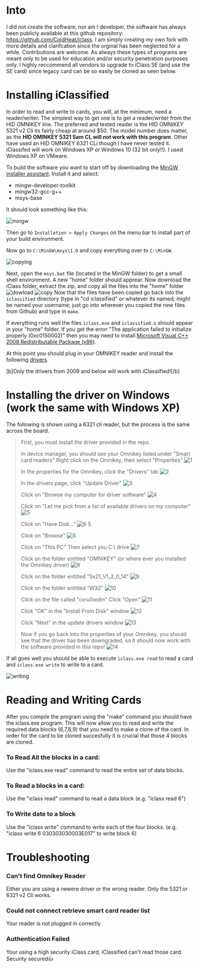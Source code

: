# Into

I did not create the software, nor am I developer, the software has always been publicly available at this github repository: https://github.com/ColdHeat/iclass. I am simply creating my own fork with more details and clarifcation since the orginal has been neglected for a while. Contributions are welcome. As always these types of programs are meant only to be used for education and/or security penetration purposes only. I highly reccommend all vendors to upgrade to iClass SE (and use the SE card) since legacy card can be so easily be cloned as seen below.

# Installing iClassified

In order to read and write to cards, you will, at the minimum, need a reader/writer. The simplest way to get one is to get a reader/writer from the HID OMNIKEY line. The preferred and tested reader is the HID OMNIKEY 5321 v2 Cli its fairly cheap at around $50. The model number does matter, as the **HID OMINKEY 5321 Sam CL will not work with this program**. Other have used an HID OMNIKEY 6321 CLi though I have never tested it. iClassifed will work on Windows XP or Windows 10 (32 bit only!!). I used Windows XP on VMware. 

To build the software you want to start off by downloading the [MinGW installer assistant](https://sourceforge.net/projects/mingw/files/Installer/mingw-get-setup.exe/download). Install it and select:

* mingw-developer-toolkit
* mingw32-gcc-g++
* msys-base

It should look something like this:

![mingw](https://cloud.githubusercontent.com/assets/166333/15988849/91724b5c-302d-11e6-994c-33d24211e87e.png)

Then go to `Installation > Apply Changes` on the menu bar to install part of your build environment. 

Now go to `C:\MinGW\msys\1.0` and copy everything over to `C:\MinGW`. 

![copying](https://cloud.githubusercontent.com/assets/166333/15988850/98ea89a8-302d-11e6-9620-c5b45406ff87.png)

Next, open the `msys.bat` file (located in the MinGW folder) to get a small shell environment. A new "home" folder should apprear. Now download the iClass folder, extract the zip, and copy all the files into the "home" folder
![dowload](https://i.postimg.cc/5y9NmBj9/4846194367660032.png)
![copy](https://i.postimg.cc/MH03zBYB/On-Paste-20190524-132429.png)
Now that the files have been copied go back into the `iclassified` directory (type in "cd iclassified" or whatever its named; might be named your username; just go into wherever you copied the new files from Github) and type in `make`.

If everything runs well the files `iclass.exe` and `iclassified.o` should appear in your "home" folder. If you get the error "The application failed to initialize properly (0xc0150002)" then you may need to install [Microsoft Visual C++ 2008 Redistributable Package (x86)](https://www.microsoft.com/en-au/download/details.aspx?id=29).

At this point you should plug in your OMNIKEY reader and install the following [drivers](http://www.proxmark.org/files/Various%20Hardware/OMNIKEY%205x21/OMNIKESY5x21_V1_2_0_14.exe).

[b]Only the drivers from 2009 and below will work with iClassiified![/b]

# Installing the driver on Windows (work the same with Windows XP)

The following is shown using a 6321 cli reader, but the process is the same across the board.
> First, you must install the driver provided in the repo.
> 
> In device manager, you should see your Omnikey listed under "Smart card readers"
> Right click on the Omnikey, then select "Properties"
> ![1](https://user-images.githubusercontent.com/13852784/37375974-513af2c8-26df-11e8-8f2a-9351d7c54c15.png)
> 
> In the properties for the Omnikey, click the "Drivers" tab
> ![2](https://user-images.githubusercontent.com/13852784/37375975-516c3086-26df-11e8-9e6f-39fccf5704c0.png)
> 
> In the drivers page, click "Update Driver"
> ![3](https://user-images.githubusercontent.com/13852784/37375977-5185e738-26df-11e8-97d8-5020b9ac16e6.png)
> 
> Click on "Browse my computer for driver software"
> ![4](https://user-images.githubusercontent.com/13852784/37375979-51c4cf70-26df-11e8-9450-fb34072a761f.png)
> 
> Click on "Let me pick from a list of available drivers on my computer"
> ![5](https://user-images.githubusercontent.com/13852784/37375980-522f508e-26df-11e8-998a-d847b4ed267c.png)
> 
> Click on "Have Disk..."
> ![6 5](https://user-images.githubusercontent.com/13852784/37375981-527ebba6-26df-11e8-9541-cef789872eb0.png)
> 
> Click on "Browse"
> ![6](https://user-images.githubusercontent.com/13852784/37375982-52da6abe-26df-11e8-9f06-18cbb418fd60.png)
> 
> Click on "This PC"
> Then select you C:\ drive
> ![7](https://user-images.githubusercontent.com/13852784/37375983-537426a4-26df-11e8-9616-5ff6435c920c.png)
> 
> Click on the folder entitled "OMNIKEY" (or where ever you installed the Omnikey driver)
> ![8](https://user-images.githubusercontent.com/13852784/37375984-53d7b7fa-26df-11e8-88ec-0c128d1ad05d.png)
> 
> Click on the folder entitled "5x21_V1_2_0_14"
> ![9](https://user-images.githubusercontent.com/13852784/37375985-53fdaeec-26df-11e8-97ef-96e8b88c8ecd.png)
> 
> Click on the folder entitled "W32"
> ![10](https://user-images.githubusercontent.com/13852784/37375986-5481a8c8-26df-11e8-80f9-7f96e4369ad2.png)
> 
> Click on the file called "cxru0wdm"
> Click "Open"
> ![11](https://user-images.githubusercontent.com/13852784/37375987-560ef8f8-26df-11e8-9d14-630defc65cb3.png)
> 
> Click "OK" in the "Install From Disk" window
> ![12](https://user-images.githubusercontent.com/13852784/37375988-565e66fe-26df-11e8-8ad2-6245fe7752a6.png)
> 
> Click "Next" in the update drivers window
> ![13](https://user-images.githubusercontent.com/13852784/37375989-56cf66ce-26df-11e8-834a-3b4d2e232ca1.png)
> 
> Now if you go back into the properties of your Omnikey, you should see that the driver has been downgraded, so it should now work with the software provided in this repo!
> ![14](https://user-images.githubusercontent.com/13852784/37375991-575f9a96-26df-11e8-9cf9-62015e51eec2.png)



If all goes well you should be able to execute `iclass.exe read` to read a card and `iclass.exe write` to write to a card.

![writing](https://cloud.githubusercontent.com/assets/166333/15988852/a08fa5d0-302d-11e6-99c5-3b80d4a7d195.png)


# Reading and Writing Cards

After you compile the program using the "make" command you should have the iclass.exe program. This will now allow you to read and write the required data blocks (6,7,8,9) that you need to make a clone of the card. In order for the card to be cloned succesfully it is crucial that those 4 blocks are cloned.

### To Read All the blocks in a card:
Use the "iclass.exe read" command to read the entire set of data blocks.

### To Read a blocks in a card:
Use the "iclass read" command to read a data block (e.g. "iclass read 6")

### To Write date to a block

Use the "iclass write" command to write each of the four blocks. (e.g. "iclass write 6  030303030003E017"  to write block 6)


# Troubleshooting

### Can't find Omnikey Reader
Either you are using a newere driver or the wrong reader. Only the 5321 or 6321 v2 Cli works.

### Could not connect retrieve smart card reader list
Your reader is not plugged in correctly 

### Authentication Failed
Your using a high security iClass card, iClassified can't read those card. Security secured:+1:


  
